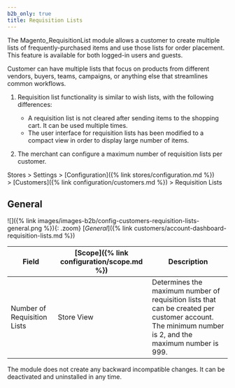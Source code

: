 ```yaml
---
b2b_only: true
title: Requisition Lists
---
```


The Magento_RequisitionList module allows a customer to create multiple lists of frequently-purchased items and use those lists for order placement.
This feature is available for both logged-in users and guests.

Customer can have multiple lists that focus on products from different vendors, buyers, teams, campaigns, or anything else that streamlines common workflows.

1. Requisition list functionality is similar to wish lists, with the following differences:

    - A requisition list is not cleared after sending items to the shopping cart. It can be used multiple times.
    - The user interface for requisition lists has been modified to a compact view in order to display large number of items.

1. The merchant can configure a maximum number of requisition lists per customer.

Stores > Settings > [Configuration]({% link stores/configuration.md %}) > [Customers]({% link configuration/customers.md %}) > Requisition Lists

## General

![]({% link images/images-b2b/config-customers-requisition-lists-general.png %}){: .zoom}
[_General_]({% link customers/account-dashboard-requisition-lists.md %})

|Field|[Scope]({% link configuration/scope.md %})|Description|
|--- |--- |--- |
|Number of Requisition Lists|Store View|Determines the maximum number of requisition lists that can be created per customer account. The minimum number is 2, and the maximum number is 999.|

The module does not create any backward incompatible changes. It can be deactivated and uninstalled in any time.


